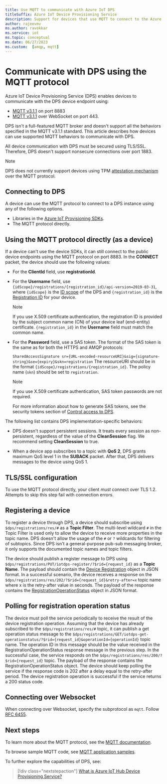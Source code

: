 ```yaml
---
title: Use MQTT to communicate with Azure IoT DPS
titleSuffix: Azure IoT Device Provisioning Service
description: Support for devices that use MQTT to connect to the Azure IoT Device Provisioning Service (DPS) device-facing endpoint.
author: rajeevmv
ms.author: ravokkar
ms.service: iot
ms.topic: conceptual
ms.date: 06/27/2023
ms.custom:  [amqp, mqtt]
---
```


# Communicate with DPS using the MQTT protocol

Azure IoT Device Provisioning Service (DPS) enables devices to communicate with the DPS device endpoint using:

* [MQTT v3.1.1](https://mqtt.org/) on port 8883
* [MQTT v3.1.1](http://docs.oasis-open.org/mqtt/mqtt/v3.1.1/os/mqtt-v3.1.1-os.html#_Toc398718127) over WebSocket on port 443.

DPS isn't a full-featured MQTT broker and doesn't support all the behaviors specified in the MQTT v3.1.1 standard. This article describes how devices can use supported MQTT behaviors to communicate with DPS.

All device communication with DPS must be secured using TLS/SSL. Therefore, DPS doesn't support nonsecure connections over port 1883.

 > [!NOTE]
 > DPS does not currently support devices using TPM [attestation mechanism](../iot-dps/concepts-service.md#attestation-mechanism) over the MQTT protocol.

## Connecting to DPS

A device can use the MQTT protocol to connect to a DPS instance using any of the following options.

* Libraries in the [Azure IoT Provisioning SDKs](iot-sdks.md#dps-device-sdks).
* The MQTT protocol directly.

## Using the MQTT protocol directly (as a device)

If a device can't use the device SDKs, it can still connect to the public device endpoints using the MQTT protocol on port 8883. In the **CONNECT** packet, the device should use the following values:

* For the **ClientId** field, use **registrationId**.

* For the **Username** field, use `{idScope}/registrations/{registration_id}/api-version=2019-03-31`, where `{idScope}` is the [ID scope](../iot-dps/concepts-service.md#id-scope) of the DPS and `{registration_id}` is the [Registration ID](../iot-dps/concepts-service.md#registration-id) for your device.

  > [!NOTE]
  > If you use X.509 certificate authentication, the registration ID is provided by the subject common name (CN) of your device leaf (end-entity) certificate. `{registration_id}` in the **Username** field must match the common name.

* For the **Password** field, use a SAS token. The format of the SAS token is the same as for both the HTTPS and AMQP protocols:

  `SharedAccessSignature sr={URL-encoded-resourceURI}&sig={signature-string}&se={expiry}&skn=registration`
  The resourceURI should be in the format `{idScope}/registrations/{registration_id}`. The policy name (`skn`) should be set to `registration`.

  > [!NOTE]
  > If you use X.509 certificate authentication, SAS token passwords are not required.

  For more information about how to generate SAS tokens, see the security tokens section of [Control access to DPS](../iot-dps/how-to-control-access.md#security-tokens).

The following list contains DPS implementation-specific behaviors:

 * DPS doesn't support persistent sessions. It treats every session as non-persistent, regardless of the value of the **CleanSession** flag. We recommend setting **CleanSession** to true.

 * When a device app subscribes to a topic with **QoS 2**, DPS grants maximum QoS level 1 in the **SUBACK** packet. After that, DPS delivers messages to the device using QoS 1.

## TLS/SSL configuration

To use the MQTT protocol directly, your client *must* connect over TLS 1.2. Attempts to skip this step fail with connection errors.


## Registering a device

To register a device through DPS, a device should subscribe using `$dps/registrations/res/#` as a **Topic Filter**. The multi-level wildcard `#` in the Topic Filter is used only to allow the device to receive more properties in the topic name. DPS doesn't allow the usage of the `#` or `?` wildcards for filtering of subtopics. Since DPS isn't a general-purpose pub-sub messaging broker, it only supports the documented topic names and topic filters.

The device should publish a register message to DPS using `$dps/registrations/PUT/iotdps-register/?$rid={request_id}` as a **Topic Name**. The payload should contain the [Device Registration](/rest/api/iot-dps/device/runtime-registration/register-device) object in JSON format.
In a successful scenario, the device receives a response on the `$dps/registrations/res/202/?$rid={request_id}&retry-after=x` topic name where x is the retry-after value in seconds. The payload of the response contains the [RegistrationOperationStatus](/rest/api/iot-dps/device/runtime-registration/register-device#registrationoperationstatus) object in JSON format.

## Polling for registration operation status

The device must poll the service periodically to receive the result of the device registration operation. Assuming that the device has already subscribed to the `$dps/registrations/res/#` topic, it can publish a get operation status message to the `$dps/registrations/GET/iotdps-get-operationstatus/?$rid={request_id}&operationId={operationId}` topic name. The operation ID in this message should be the value received in the RegistrationOperationStatus response message in the previous step. In the successful case, the service responds on the `$dps/registrations/res/200/?$rid={request_id}` topic. The payload of the response contains the RegistrationOperationStatus object. The device should keep polling the service if the response code is 202 after a delay equal to the retry-after period. The device registration operation is successful if the service returns a 200 status code.

## Connecting over Websocket
When connecting over Websocket, specify the subprotocol as `mqtt`. Follow [RFC 6455](https://tools.ietf.org/html/rfc6455).

## Next steps

To learn more about the MQTT protocol, see the [MQTT documentation](https://mqtt.org/).

To browse sample MQTT code, see [MQTT application samples](https://github.com/Azure-Samples/MqttApplicationSamples).

To further explore the capabilities of DPS, see:

> [!div class="nextstepaction"]
> [What is Azure IoT Hub Device Provisioning Service?](../iot-dps/about-iot-dps.md)
